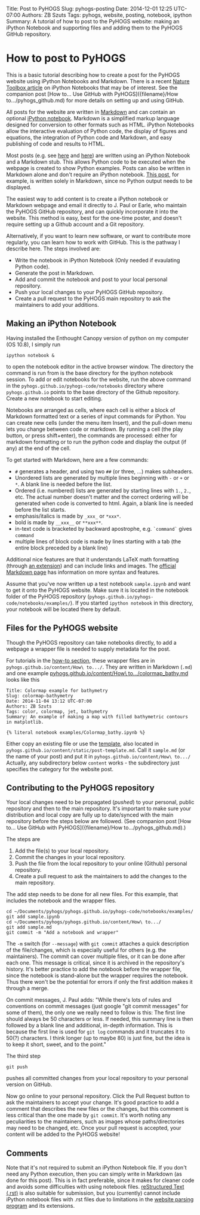 Title: Post to PyHOGS
Slug: pyhogs-posting
Date: 2014-12-01 12:25 UTC-07:00
Authors: ZB Szuts
Tags: pyhogs, website, posting, notebook, ipython
Summary: A tutorial of how to post to the PyHOGS website: making an iPython Notebook and supporting files and adding them to the PyHOGS GitHub repository.


# How to post to PyHOGS

This is a basic tutorial describing how to create a post for the PyHOGS website using iPython Notebooks and Markdown. There is a recent [Nature Toolbox article](http://www.nature.com/news/interactive-notebooks-sharing-the-code-1.16261 "Nature Toolbox: interactive notebooks sharing the code") on iPython Notebooks that may be of interest.  See the companion post [How to... Use GitHub with PyHOGS]({filename}/How to.../pyhogs_github.md) for more details on setting up and using GitHub.  

All posts for the website are written in [Markdown](http://daringfireball.net/projects/markdown/syntax) and can contain an optional [iPython notebook](http://ipython.org/notebook.html).  Markdown is a simplified markup language designed for conversion to other formats such as HTML. iPython Notebooks allow the interactive evaluation of Python code, the display of figures and equations, the integration of Python code and Markdown, and easy publishing of code and results to HTML.

Most posts (e.g. see  [here](https://raw.githubusercontent.com/PyHOGS/pyhogs.github.io/pelican-source/content/How%20to.../colormaps.md) and [here](https://github.com/PyHOGS/pyhogs.github.io/blob/pelican-source/pyhogs-code/notebooks/examples/Colormap_examples.ipynb)) are written using an iPython Notebook and a Markdown stub.  This allows Python code to be executed when the webpage is created to show Python examples.  Posts can also be written in Markdown alone and don't require an iPython notebook.  [This post](https://raw.githubusercontent.com/PyHOGS/pyhogs.github.io/pelican-source/content/How%20to.../pyhogs_posting.md), for example, is written solely in Markdown, since no Python output needs to be displayed.  

The easiest way to add content is to create a iPython notebook or Markdown webpage and email it directly to J. Paul or Earle, who maintain the PyHOGS GitHub repository, and can quickly incorporate it into the website. This method is easy, best for the one-time poster, and doesn't require setting up a Github account and a Git repository.

Alternatively, if you want to learn new software, or want to contribute more regularly, you can learn how to work with GitHub.  This is the pathway I describe here.  The steps involved are:

* Write the notebook in iPython Notebook (Only needed if evaulating Python code).
* Generate the post in Markdown.
* Add and commit the notebook and post to your local personal repository.
* Push your local changes to your PyHOGS GitHub repository.
* Create a pull request to the PyHOGS main repository to ask the maintainers to add your additions.

## Making an iPython Notebook

Having installed the Enthought Canopy version of python on my computer (OS 10.8), I simply run

    ipython notebook &

to open the notebook editor in the active browser window.  The directory the command is run from is the base directory for the ipython notebook session.  To add or edit notebooks for the website, run the above command in the `pyhogs.github.io/pyhogs-code/notebooks` directory where `pyhogs.github.io` points to the base directory of the Github repository.  Create a new notebook to start editing.

Notebooks are arranged as cells, where each cell is either a block of Markdown formatted text or a series of input commands for iPython.  You can create new cells (under the menu item Insert), and the pull-down menu lets you change between code or markdown.  By running a cell (the play button, or press shift+enter), the commands are processed: either for markdown formatting or to run the python code and display the output (if any) at the end of the cell.

To get started with Markdown, here are a few commands:

- `#` generates a header, and using two `##` (or three, ...) makes subheaders.
- Unordered lists are generated by multiple lines beginning with `-` or `+` or `*`. A blank line is needed before the list.
- Ordered (i.e. numbered) lists are generated by starting lines with `1.`, `2.`, etc.  The actual number doesn't matter and the correct ordering will be generated when code is converted to html.  Again, a blank line is needed before the list starts.
- emphasis/italics is made by `_xxx_` or `*xxx*`.
- bold is made by `__xxx__` or `**xxx**`.
- in-text code is bracketed by backward apostrophe, e.g. `` `command` `` gives `command`
- multiple lines of block code is made by lines starting with a tab (the entire block preceded by a blank line)

Additional nice features are that it understands LaTeX math formatting (through [an extension](http://nbviewer.ipython.org/github/ipython/ipython/blob/2.x/examples/Notebook/Typesetting%20Math%20Using%20MathJax.ipynb)) and can include links and images.  The [official Markdown page](http://daringfireball.net/projects/markdown/syntax "markdown formatting") has information on more syntax and features.

Assume that you've now written up a test notebook `sample.ipynb` and want to get it onto the PyHOGS website.  Make sure it is located in the notebook folder of the PyHOGS repository (`pyhogs.github.io/pyhogs-code/notebooks/examples/`).  If you started `ipython notebook` in this directory, your notebook will be located there by default.

## Files for the PyHOGS website

Though the PyHOGS repository can take notebooks directly, to add a webpage a wrapper file is needed to supply metadata for the post.

For tutorials in the [how-to section](http://pyhogs.github.io/category/how-to.html "PyHOGS website How To"), these wrapper files are in `pyhogs.github.io/content/How\ to.../`.  They are written in Markdown (`.md`) and one example [pyhogs.github.io/content/How\ to.../colormap_bathy.md](https://github.com/PyHOGS/pyhogs.github.io/blob/pelican-source/content/How%20to.../colormaps.md) looks like this

    Title: Colormap example for bathymetry
    Slug: colormap-bathymetry
    Date: 2014-11-04 13:12 UTC-07:00
    Authors: ZB Szuts
    Tags: color, colormap, jet, bathymetry
    Summary: An example of making a map with filled bathymetric contours in matplotlib.

    {% literal notebook examples/Colormap_bathy.ipynb %}

Either copy an existing file or use the [template]({filename}/static/post-template.md "Template for markdown wrapper for PyHOGS post"), also located in `pyhogs.github.io/content/static/post-template.md`.  Call it `sample.md` (or the name of your post) and put it in `pyhogs.github.io/content/How\ to.../` Actually, any subdirectory below `content` works - the subdirectory just specifies the category for the website post.

## Contributing to the PyHOGS repository

Your local changes need to be propagated (*pushed*) to your personal, public repository and then to the main repository.  It's important to make sure your distribution and local copy are fully up to date/synced with the main repository before the steps below are followed.  (See companion post [How to... Use GitHub with PyHOGS]({filename}/How to.../pyhogs_github.md).)

The steps are

1. Add the file(s) to your local repository.
2. Commit the changes in your local repository.
3. Push the file from the local repository to your online (Github) personal repository.
4. Create a pull request to ask the maintainers to add the changes to the main repository.

The add step needs to be done for all new files.  For this example, that includes the notebook and the wrapper files.

    cd ~/Documents/pyhogs/pyhogs.github.io/pyhogs-code/notebooks/examples/
    git add sample.ipynb
    cd ~/Documents/pyhogs/pyhogs.github.io/content/How\ to.../
    git add sample.md
    git commit -m "Add a notebook and wrapper"

The `-m` switch (for `--message`) with `git commit` attaches a quick description of the file/changes, which is especially useful for others (e.g. the maintainers).  The commit can cover multiple files, or it can be done after each one.  This message is critical, since it is archived in the repository's history.  It's better practice to add the notebook before the wrapper file, since the notebook is stand-alone but the wrapper requires the notebook.  Thus there won't be the potential for errors if only the first addition makes it through a merge.

On commit messages, J. Paul adds: "While there's lots of rules and conventions on commit messages (just google "git commit messages" for some of them), the only one we really need to follow is this: The first line should always be 50 characters or less. If needed, this summary line is then followed by a blank line and additional, in-depth information.  This is because the first line is used for `git log` commands and it truncates it to 50(?) characters. I think longer (up to maybe 80) is just fine, but the idea is to keep it short, sweet, and to the point."


The third step

    git push

pushes all committed changes from your local repository to your personal version on GitHub.

Now go online to your personal repository.  Click the Pull Request button to ask the maintainers to accept your change.  It's good practice to add a comment that describes the new files or the changes, but this comment is less critical than the one made by `git commit`.  It's worth noting any peculiarities to the maintainers, such as images whose paths/directories may need to be changed, etc.  Once your pull request is accepted, your content will be added to the PyHOGS website!


## Comments

Note that it's not required to submit an iPython Notebook file.  If you don't need any Python execution, then you can simply write in Markdown (as done for this post).  This is in fact preferable, since it makes for cleaner code and avoids some difficulties with using notebook files.  [reStructured Text (.rst)](http://docutils.sourceforge.net/rst.html) is also suitable for submission, but you (currently) cannot include iPython notebook files with .rst files due to limitations in the [website parsing program](http://docs.getpelican.com/en/3.5.0/) and its extensions.
